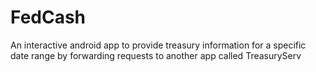 # FedCash
An interactive android app to provide treasury information for a specific date range by forwarding requests to another app called TreasuryServ
